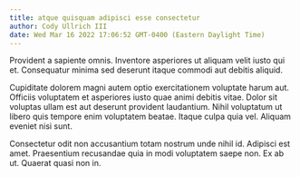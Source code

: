 ```yaml
---
title: atque quisquam adipisci esse consectetur
author: Cody Ullrich III
date: Wed Mar 16 2022 17:06:52 GMT-0400 (Eastern Daylight Time)
---
```

Provident a sapiente omnis. Inventore asperiores ut aliquam velit iusto qui et. Consequatur minima sed deserunt itaque commodi aut debitis aliquid.

 Cupiditate dolorem magni autem optio exercitationem voluptate harum aut. Officiis voluptatem et asperiores iusto quae animi debitis vitae. Dolor sit voluptas ullam est aut deserunt provident laudantium. Nihil voluptatum ut libero quis tempore enim voluptatem beatae. Itaque culpa quia vel. Aliquam eveniet nisi sunt.

 Consectetur odit non accusantium totam nostrum unde nihil id. Adipisci est amet. Praesentium recusandae quia in modi voluptatem saepe non. Ex ab ut. Quaerat quasi non in.
